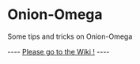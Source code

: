 # Onion-Omega
Some tips and tricks on Onion-Omega


---- [Please go to the Wiki !](https://github.com/BaselKillaBees/Onion-Omega/wiki) ----
